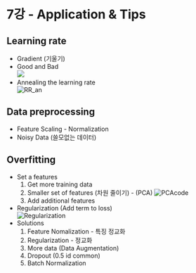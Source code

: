 # 7강 - Application & Tips
## Learning rate
- Gradient (기울기)  
- Good and Bad  
![](https://user-images.githubusercontent.com/47270758/62682374-f715b880-b9f6-11e9-85db-ad0a31283539.PNG)  
- Annealing the learning rate  
![RR_an](https://user-images.githubusercontent.com/47270758/62683407-4f4dba00-b9f9-11e9-9c9f-7119c08e4001.PNG)

## Data preprocessing
- Feature Scaling - Normalization
- Noisy Data (쓸모없는 데이터)

## Overfitting
- Set a features 
  1. Get more training data
  2. Smaller set of features (차원 줄이기) - (PCA)
  ![PCAcode](https://user-images.githubusercontent.com/47270758/62683807-4f01ee80-b9fa-11e9-9244-b58ee1955871.PNG "PCA 알아보기")
  3. Add additional features
- Regularization (Add term to loss)  
![Regularization](https://user-images.githubusercontent.com/47270758/62684256-40680700-b9fb-11e9-917f-fa655c3c8a02.PNG)
- Solutions
  1. Feature Nomalization - 특징 정교화
  2. Regularization - 정교화
  3. More data (Data Augmentation)
  4. Dropout (0.5 id common)
  5. Batch Normalization  

 
